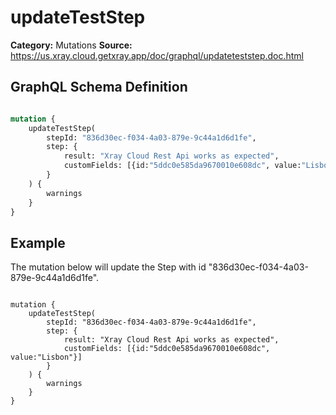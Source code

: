 # updateTestStep

**Category:** Mutations
**Source:** https://us.xray.cloud.getxray.app/doc/graphql/updateteststep.doc.html

## GraphQL Schema Definition

```graphql

mutation {
    updateTestStep(
        stepId: "836d30ec-f034-4a03-879e-9c44a1d6d1fe",
        step: {
            result: "Xray Cloud Rest Api works as expected",
            customFields: [{id:"5ddc0e585da9670010e608dc", value:"Lisbon"}]
        }
    ) {
        warnings
    }
}

```

## Example

The mutation below will update the Step with id "836d30ec-f034-4a03-879e-9c44a1d6d1fe".

```

mutation {
    updateTestStep(
        stepId: "836d30ec-f034-4a03-879e-9c44a1d6d1fe",
        step: {
            result: "Xray Cloud Rest Api works as expected",
            customFields: [{id:"5ddc0e585da9670010e608dc", value:"Lisbon"}]
        }
    ) {
        warnings
    }
}

```